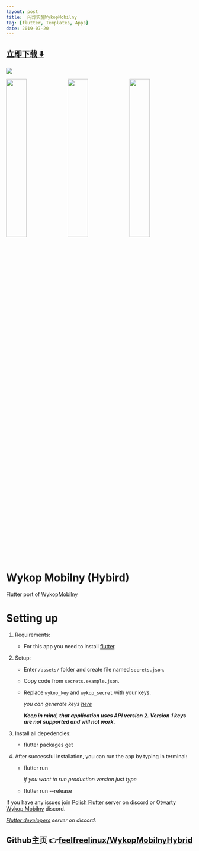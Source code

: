 ```yaml
---
layout: post
title:  闪烁实施WykopMobilny
tag: [flutter, Templates, Apps]
date: 2019-07-20
---
```


 


## [立即下载 ️⬇️ ](https://codeload.github.com/feelfreelinux/WykopMobilnyHybrid/zip/master) 


 
![](https://flutterawesome.com/content/images/2019/07/wykopmobilny.jpg)
 
>
> 
>

 
<img src="https://i.imgur.com/jbbqqRq.png" height="33%" width="33%"/><img src="https://i.imgur.com/nNt0ZEN.png" height="33%" width="33%"/><img src="https://i.imgur.com/IbIz1CT.png" height="33%" width="33%"/>

# Wykop Mobilny (Hybird)

Flutter port of [WykopMobilny](https://github.com/feelfreelinux/WykopMobilny)

# Setting up

1. Requirements:
    - For this app you need to install [flutter](https://flutter.io/docs/get-started/install).

2. Setup:
    - Enter `/assets/` folder and create file named `secrets.json`.
    - Copy code from `secrets.example.json`.
    - Replace `wykop_key` and `wykop_secret` with your keys.

        *you can generate keys [here](https://www.wykop.pl/dla-programistow/nowa-aplikacja/)*

        ***Keep in mind, that application uses API version 2. Version 1 keys are not supported and will not work.***

3. Install all depedencies:
    - flutter packages get

4. After successful installation, you can run the app by typing in terminal:
    - flutter run

        *if you want to run production version just type*
    - flutter run --release

If you have any issues join [Polish Flutter](https://discord.gg/Uw6VAcD) server on discord or [Otwarty Wykop Mobilny](https://discord.gg/WgQZJD3) discord.

*[Flutter developers](https://discordapp.com/invite/N7Yshp4) server on discord.*

## Github主页 👉[feelfreelinux/WykopMobilnyHybrid](http://github.com/feelfreelinux/WykopMobilnyHybrid)